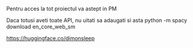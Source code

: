 Pentru acces la tot proiectul va astept in PM

Daca totusi aveti toate API, nu uitati sa adaugati si asta
python -m spacy download en_core_web_sm


https://huggingface.co/dimonsleep
